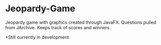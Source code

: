 # Jeopardy-Game
Jeopardy game with graphics created through JavaFX. Questions pulled from JArchive. Keeps track of scores and winners.

*Still currently in development
